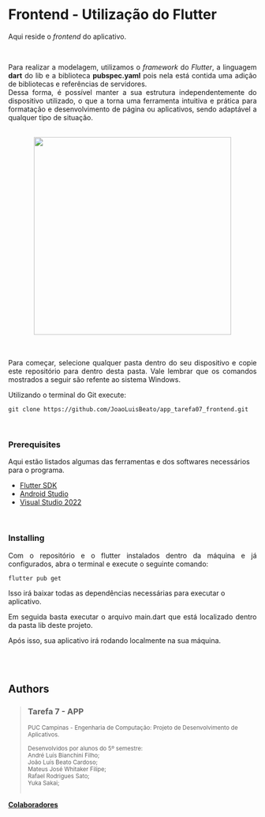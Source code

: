 
# Frontend - Utilização do Flutter

<p align="justify">Aqui reside o <i>frontend</i> do aplicativo.</p></n>
<br>
<p align="justify">Para realizar a modelagem, utilizamos o <i>framework</i> do <i>Flutter</i>, a linguagem <b>dart</b> do lib e a biblioteca <b>pubspec.yaml</b> pois nela está contida uma adição de bibliotecas e referências de servidores.<br>
Dessa forma, é possível manter a sua estrutura independentemente do dispositivo utilizado, o que a torna uma ferramenta intuitiva e prática para formatação e desenvolvimento de página ou aplicativos, sendo adaptável a qualquer tipo de situação.</p>
<br>


<div align="center">
    <img src="https://docs.flutter.dev/assets/images/flutter-logo-sharing.png" width="400">
</div>
<br>
<br>



<p align="justify">Para começar, selecione qualquer pasta dentro do seu dispositivo e copie este repositório para dentro desta pasta. Vale lembrar que os comandos mostrados a seguir são refente ao sistema Windows.</p>

Utilizando o terminal do Git execute:
    
    git clone https://github.com/JoaoLuisBeato/app_tarefa07_frontend.git
<br>


### Prerequisites

Aqui estão listados algumas das ferramentas e dos softwares necessários para o programa.
- [Flutter SDK](https://docs.flutter.dev/get-started/install)
- [Android Studio](https://developer.android.com/studio)
- [Visual Studio 2022](https://visualstudio.microsoft.com/pt-br/downloads/)

<br>


### Installing

<p align="justify">Com o repositório e o flutter instalados dentro da máquina e já configurados, abra o terminal e execute o seguinte comando:

    flutter pub get

Isso irá baixar todas as dependências necessárias para executar o aplicativo.</p>

<p align="justify">Em seguida basta executar o arquivo main.dart que está localizado dentro da pasta lib deste projeto. 

</p>

Após isso, sua aplicativo irá rodando localmente na sua máquina.

<br>
<br>



## Authors

  >### Tarefa 7 - APP 
><sub>PUC Campinas - Engenharia de Computação: Projeto de Desenvolvimento de Aplicativos. <br><br> Desenvolvidos por alunos do 5º semestre:<br>André Luís Bianchini Filho;<br>João Luís Beato Cardoso;<br>Mateus José Whitaker Filipe;<br>Rafael Rodrigues Sato;<br>Yuka Sakai;<br><br></sub>

**[Colaboradores](https://github.com/JoaoLuisBeato/app_tarefa07_frontend/graphs/contributors)**

<!--
[Lab: Write your first Flutter app](https://docs.flutter.dev/get-started/codelab)
[Cookbook: Useful Flutter samples](https://docs.flutter.dev/cookbook)
[online documentation](https://docs.flutter.dev/)
offers tutorials, samples, guidance on mobile development, and a full API reference.
-->

